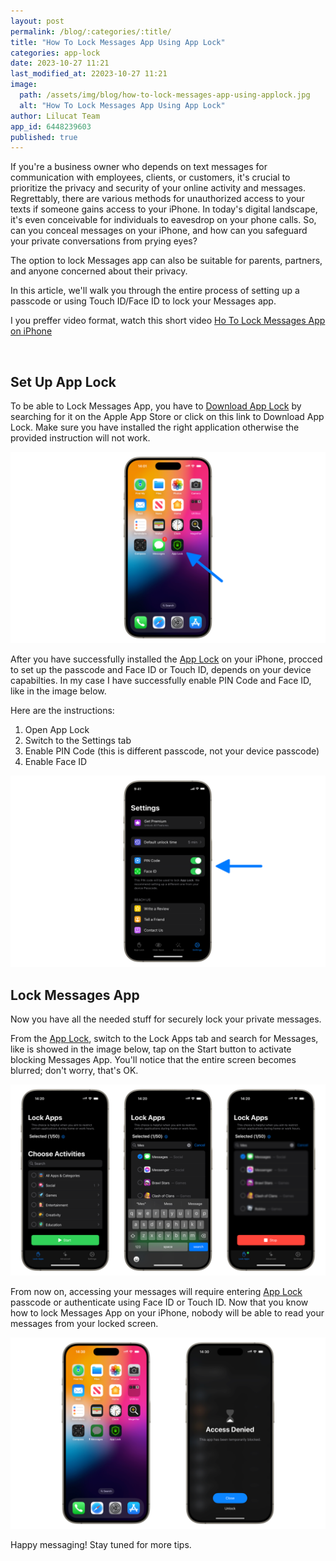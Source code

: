 ```yaml
---
layout: post
permalink: /blog/:categories/:title/
title: "How To Lock Messages App Using App Lock"
categories: app-lock
date: 2023-10-27 11:21
last_modified_at: 22023-10-27 11:21
image:
  path: /assets/img/blog/how-to-lock-messages-app-using-applock.jpg
  alt: "How To Lock Messages App Using App Lock"
author: Lilucat Team
app_id: 6448239603
published: true
---
```


If you're a business owner who depends on text messages for communication with employees, clients, or customers, it's crucial to prioritize the privacy and security of your online activity and messages. Regrettably, there are various methods for unauthorized access to your texts if someone gains access to your iPhone. In today's digital landscape, it's even conceivable for individuals to eavesdrop on your phone calls. So, can you conceal messages on your iPhone, and how can you safeguard your private conversations from prying eyes?

The option to lock Messages app can also be suitable for parents, partners, and anyone concerned about their privacy.

In this article, we'll walk you through the entire process of setting up a passcode or using Touch ID/Face ID to lock your Messages app.

I you preffer video format, watch this short video <a class="fw-semibold" href="https://www.youtube.com/shorts/EpkWUaIGN9A" target="_blank">Ho To Lock Messages App on iPhone</a>

<br>

## Set Up App Lock

To be able to Lock Messages App, you have to <a class="fw-semibold" href="https://apps.apple.com/app/apple-store/id6448239603?pt=126142472&ct=fromWebsite&mt=8" target="_blank">Download App Lock</a> by searching for it on the Apple App Store or click on this link to Download App Lock. Make sure you have installed the right application otherwise the provided instruction will not work. 

<img class="w-100" src="/assets/img/blog/iphone-home-screen-with-app-lock-installed.webp" alt="iphone home screen with app lock installed">

After you have successfully installed the <a class="fw-semibold" href="https://apps.apple.com/app/apple-store/id6448239603?pt=126142472&ct=fromWebsite&mt=8" target="_blank">App Lock</a> on your iPhone, procced to set up the passcode and Face ID or Touch ID, depends on your device capabilties. In my case I have successfully enable PIN Code and Face ID, like in the image below. 

Here are the instructions:
1. Open App Lock
2. Switch to the Settings tab
3. Enable PIN Code (this is different passcode, not your device passcode)
4. Enable Face ID

<img class="w-100" src="/assets/img/blog/set-up-passcode-and-faceid-to-lock-messages-app.webp" alt="this image displays passcode and Face ID option are enabled">

<br>

## Lock Messages App

Now you have all the needed stuff for securely lock your private messages.

From the <a class="fw-semibold" href="https://apps.apple.com/app/apple-store/id6448239603?pt=126142472&ct=fromWebsite&mt=8" target="_blank">App Lock</a>, switch to the Lock Apps tab and search for Messages, like is showed in the image below, tap on the Start button to activate blocking Messages App. You'll notice that the entire screen becomes blurred; don't worry, that's OK.

<img class="w-100" src="/assets/img/blog/this-image-contains-3-images-of-iphone-and-display-how-to-lock-messages.webp" alt="this image contains 3 images of iphone and display how to lock messages">

<br>

From now on, accessing your messages will require entering <a class="fw-semibold" href="https://apps.apple.com/app/apple-store/id6448239603?pt=126142472&ct=fromWebsite&mt=8" target="_blank">App Lock</a> passcode or authenticate using Face ID or Touch ID. Now that you know how to lock Messages App on your iPhone, nobody will be able to read your messages from your locked screen.

<img class="w-100" src="/assets/img/blog/iphone-home-screen-with-messages-app-locked.webp" alt="iphone home screen with messages app locked">

<br>

Happy messaging! Stay tuned for more tips.
